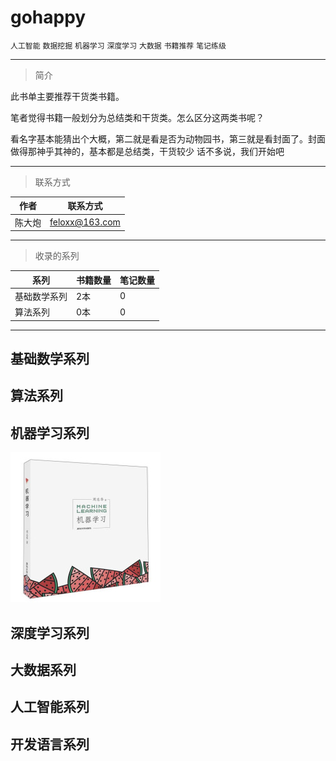 # gohappy

`人工智能` `数据挖掘` `机器学习` `深度学习` `大数据` `书籍推荐` `笔记练级`

---

>简介

此书单主要推荐干货类书籍。

笔者觉得书籍一般划分为总结类和干货类。怎么区分这两类书呢？
  
看名字基本能猜出个大概，第二就是看是否为动物园书，第三就是看封面了。封面做得那神乎其神的，基本都是总结类，干货较少
话不多说，我们开始吧

---

>联系方式

作者|联系方式
---|---
陈大炮|feloxx@163.com

---

>收录的系列

系列|书籍数量|笔记数量
---|---|---
基础数学系列|2本|0
算法系列|0本|0



---


## 基础数学系列

## 算法系列

## 机器学习系列

![](./images/xiguashu.jpg)


## 深度学习系列

## 大数据系列

## 人工智能系列

## 开发语言系列





